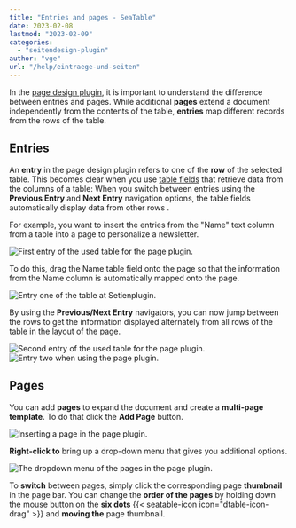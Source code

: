 ```yaml
---
title: "Entries and pages - SeaTable"
date: 2023-02-08
lastmod: "2023-02-09"
categories: 
  - "seitendesign-plugin"
author: "vge"
url: "/help/eintraege-und-seiten"
---
```


In the [page design plugin](https://seatable.io/en/docs/seitendesign-plugin/anleitung-zum-seitendesign-plugin/), it is important to understand the difference between entries and pages. While additional **pages** extend a document independently from the contents of the table, **entries** map different records from the rows of the table.

## Entries

An **entry** in the page design plugin refers to one of the **row** of the selected table. This becomes clear when you use [table fields](https://seatable.io/en/docs/seitendesign-plugin/tabellenfelder/) that retrieve data from the columns of a table: When you switch between entries using the **Previous Entry** and **Next Entry** navigation options, the table fields automatically display data from other rows .

For example, you want to insert the entries from the "Name" text column from a table into a page to personalize a newsletter.

![First entry of the used table for the page plugin.](https://seatable.io/wp-content/uploads/2022/11/Tabelle-1-eintraege.png)

To do this, drag the Name table field onto the page so that the information from the Name column is automatically mapped onto the page.

![Entry one of the table at Setienplugin.](https://seatable.io/wp-content/uploads/2022/11/Eintraege-1.gif)

By using the **Previous/Next Entry** navigators, you can now jump between the rows to get the information displayed alternately from all rows of the table in the layout of the page.

![Second entry of the used table for the page plugin.](https://seatable.io/wp-content/uploads/2022/11/Tabelle-2-eintraege.png)  
![Entry two when using the page plugin.](https://seatable.io/wp-content/uploads/2022/11/Eintraege-2.gif)

## Pages

You can add **pages** to expand the document and create a **multi-page template**. To do that click the **Add Page** button.

![Inserting a page in the page plugin.](https://seatable.io/wp-content/uploads/2022/11/Einfuegen-einer-Seite-in-dem-Seitenplugin.png)

**Right-click to** bring up a drop-down menu that gives you additional options.

![The dropdown menu of the pages in the page plugin.](https://seatable.io/wp-content/uploads/2022/11/Seitenplugin-Seiten-dropdown-menue.png)

To **switch** between pages, simply click the corresponding page **thumbnail** in the page bar. You can change the **order of the pages** by holding down the mouse button on the **six dots** {{< seatable-icon icon="dtable-icon-drag" >}} and **moving the** page thumbnail.
